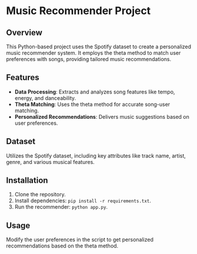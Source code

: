 # Music Recommender Project

## Overview

This Python-based project uses the Spotify dataset to create a personalized music recommender system. It employs the theta method to match user preferences with songs, providing tailored music recommendations.

## Features

- **Data Processing**: Extracts and analyzes song features like tempo, energy, and danceability.
- **Theta Matching**: Uses the theta method for accurate song-user matching.
- **Personalized Recommendations**: Delivers music suggestions based on user preferences.

## Dataset

Utilizes the Spotify dataset, including key attributes like track name, artist, genre, and various musical features.

## Installation

1. Clone the repository.
2. Install dependencies: `pip install -r requirements.txt`.
3. Run the recommender: `python app.py`.

## Usage

Modify the user preferences in the script to get personalized recommendations based on the theta method.
